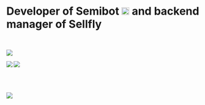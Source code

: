 <h1>Developer of Semibot <img src="https://media.discordapp.net/attachments/806571163207336008/1000529692589301860/semibot.png?width=473&height=473" width="20" /> and backend manager of Sellfly</h1>
<br/>
<p align="left"> <img src="https://komarev.com/ghpvc/?username=dager-moahamed&label=Profile%20views&color=0e6cb4&style=flat-square" /> </p>
<p><img align="left" src="https://github-readme-stats.vercel.app/api/top-langs?username=dager-mohamed&show_icons=true&theme=dark&locale=en&layout=compact" /></p>

<p><img align="left" src="https://github-readme-stats.vercel.app/api?username=dager-mohamed&show_icons=true&theme=dark&locale=en"/></p><br><br><br>
<br/>
<p><img align="left" src="https://github-readme-streak-stats.herokuapp.com/?user=dager-mohamed&theme=dark"/></p>
